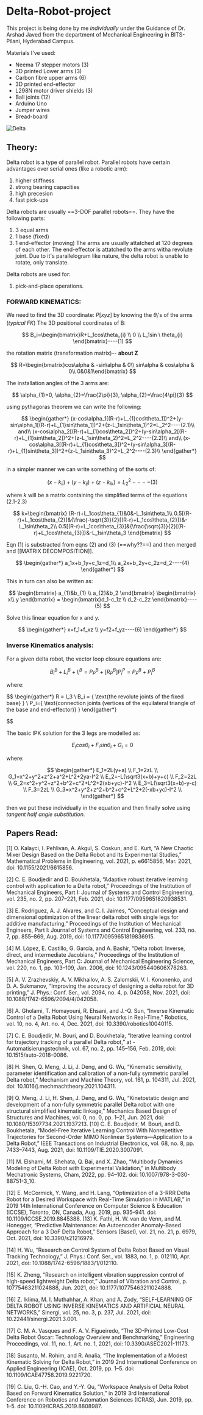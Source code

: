 # Delta-Robot-project

This project is being done by me *individually* under the Guidance of Dr. Arshad Javed from the department of Mechanical Engineering in BITS-Pilani, Hyderabad Campus.

Materials I've used:
- Neema 17 stepper motors (3)
- 3D printed Lower arms (3)
- Carbon fibre upper arms (6)
- 3D printed end-effector
- L298N motor driver shields (3)
- Ball joints (12)
- Arduino Uno
- Jumper wires
- Bread-board

![Delta](https://github.com/anushtup-nandy/Delta-Robot-project/blob/master/Delta_img.jpg)


## Theory:

Delta robot is a type of parallel robot. Parallel robots have certain advantages over serial ones (like a robotic arm):
1. higher stiffness
2. strong bearing capacities
3. high precesion
4. fast pick-ups

Delta robots are usually ==3-DOF parallel robots==. They have the following parts:
1. 3 equal arms
2. 1 base (fixed)
3. 1 end-effector (moving)
The arms are usually attatched at 120 degrees of each other. The end-effector is attatched to the arms witha revolute joint. Due to it's parallelogram like nature, the delta robot is unable to rotate, only translate.

Delta robots are used for:
1. pick-and-place operations.

### FORWARD KINEMATICS:
We need to find the 3D coordinate: $P[x y z]$ by knowing the $\theta_{i}$'s of the arms (*typical FK*)
The 3D positional coordinates of B:

$$
B_i=\begin{bmatrix}R+L_1cos\theta_{i} \\ 0 \\ L_1sin \ theta_{i} \end{bmatrix}----(1)
$$

the rotation matrix (transformation matrix)-- **about Z**

$$
R=\begin{bmatrix}cos\alpha & -sin\alpha & 0\\ sin\alpha & cos\alpha & 0\\ 0&0&1\end{bmatrix}
$$

The installation angles of the 3 arms are:

$$
\alpha_{1}=0, \alpha_{2}=\frac{2\pi}{3}, \alpha_{2}=\frac{4\pi}{3} 
$$

using pythagoras theorem we can write the following:

$$
\begin{gather*}
(x-cos\alpha_1[(R-r)+L_{1}cos\theta_1])^2+(y-sin\alpha_1[(R-r)+L_{1}sin\theta_1])^2+(z-L_1sin\theta_1)^2=L_2^2----(2.1)\\
and\\
(x-cos\alpha_2[(R-r)+L_{1}cos\theta_2])^2+(y-sin\alpha_2[(R-r)+L_{1}sin\theta_2])^2+(z-L_1sin\theta_2)^2=L_2^2----(2.2)\\
and\\
(x-cos\alpha_3[(R-r)+L_{1}cos\theta_3])^2+(y-sin\alpha_3[(R-r)+L_{1}sin\theta_3])^2+(z-L_1sin\theta_3)^2=L_2^2----(2.3)\\
\end{gather*}
$$

in a simpler manner we can write something of the sorts of:

$$
(x-k_{ii})+(y-k_{ij})+(z-k_{ik})=L_2^2----(3)
$$

where $k$ will be a matrix containing the simplified terms of the equations (2.1-2.3)

$$
k=\begin{bmatrix}
(R-r)+L_1cos\theta_{1}&0&-L_1sin\theta_1\\
0.5[(R-r)+L_1cos\theta_{2}]&{\frac{-\sqrt{3}}{2}[(R-r)+L_1cos\theta_{2}]}&-L_1sin\theta_2\\
0.5[(R-r)+L_1cos\theta_{3}]&{\frac{\sqrt{3}}{2}[(R-r)+L_1cos\theta_{3}]}&-L_1sin\theta_3
\end{bmatrix}
$$

Eqn (1) is substracted from eqns (2) and (3) (==why??==) and then merged and [[MATRIX DECOMPOSITION]].

$$
\begin{gather*}
a_1x+b_1y+c_1z=d_1\\
a_2x+b_2y+c_2z=d_2----(4)
\end{gather*}
$$

This in turn can also be written as:

$$
\begin{bmatrix} a_{1}&b_{1} \\ a_{2}&b_2 \end{bmatrix} \begin{bmatrix} x\\ y \end{bmatrix} = \begin{bmatrix}d_1-c_1z \\ d_2-c_2z \end{bmatrix}----(5)
$$

Solve this linear equation for x and y. 

$$
\begin{gather*}
x=f_1+f_xz \\
y=f2+f_yz----(6)
\end{gather*}
$$

### Inverse Kinematics analysis:
For a given delta robot, the vector loop closure equations are:

$$
{B^B_i}+L^B_i+I^B_i=P^B_P+[R^B_P]P^P_i=P^B_P+P^B_i
$$

where:

$$
\begin{gather*}
R = I_3 \\ B_i = { \text{the revolute joints of the fixed base} } \\ P_i={ \text{connection joints (vertices of the equilateral triangle of the base and end-effector)} }
\end{gather*}

$$

The basic IPK solution for the 3 legs are modelled as:

$$
E_{i}{cos\theta_i}+F_{i}sin\theta_{i}+G_i=0
$$

where:

$$
\begin{gather*}
E_1=2L(y+a) \\
F_1=2zL \\
G_1=x^2+y^2+z^2+a^2+L^2+2ya-l^2 \\
E_2=-L(\sqrt3(x+b)+y+c) \\
F_2=2zL \\
G_2=x^2+y^2+z^2+b^2+c^2+L^2+2(xb+yc)-l^2 \\
E_3=L(\sqrt3(x+b)-y-c) \\
F_3=2zL \\
G_3=x^2+y^2+z^2+b^2+c^2+L^2+2(-xb+yc)-l^2 \\
\end{gather*}
$$

then we put these individually in the equation and then finally solve using *tangent half angle substitution.*


## Papers Read:

[1] O. Kalayci, I. Pehlivan, A. Akgul, S. Coskun, and E. Kurt, “A New Chaotic Mixer Design Based on the Delta Robot and Its Experimental Studies,” Mathematical Problems in Engineering, vol. 2021, p. e6615856, Mar. 2021, doi: 10.1155/2021/6615856.

[2] C. E. Boudjedir and D. Boukhetala, “Adaptive robust iterative learning control with application to a Delta robot,” Proceedings of the Institution of Mechanical Engineers, Part I: Journal of Systems and Control Engineering, vol. 235, no. 2, pp. 207–221, Feb. 2021, doi: 10.1177/0959651820938531.

[3] E. Rodriguez, A. J. Alvares, and C. I. Jaimes, “Conceptual design and dimensional optimization of the linear delta robot with single legs for additive manufacturing,” Proceedings of the Institution of Mechanical Engineers, Part I: Journal of Systems and Control Engineering, vol. 233, no. 7, pp. 855–869, Aug. 2019, doi: 10.1177/0959651819836915.

[4] M. López, E. Castillo, G. García, and A. Bashir, “Delta robot: Inverse, direct, and intermediate Jacobians,” Proceedings of the Institution of Mechanical Engineers, Part C: Journal of Mechanical Engineering Science, vol. 220, no. 1, pp. 103–109, Jan. 2006, doi: 10.1243/095440606X78263.

[5] A. V. Zrazhevskiy, A. V. Mikhailov, A. S. Zalomskii, V. I. Kononenko, and D. A. Sukmanov, “Improving the accuracy of designing a delta robot for 3D printing,” J. Phys.: Conf. Ser., vol. 2094, no. 4, p. 042058, Nov. 2021, doi: 10.1088/1742-6596/2094/4/042058.

[6] A. Gholami, T. Homayouni, R. Ehsani, and J.-Q. Sun, “Inverse Kinematic Control of a Delta Robot Using Neural Networks in Real-Time,” Robotics, vol. 10, no. 4, Art. no. 4, Dec. 2021, doi: 10.3390/robotics10040115.

[7] C. E. Boudjedir, M. Bouri, and D. Boukhetala, “Iterative learning control for trajectory tracking of a parallel Delta robot,” at - Automatisierungstechnik, vol. 67, no. 2, pp. 145–156, Feb. 2019, doi: 10.1515/auto-2018-0086.

[8] H. Shen, Q. Meng, J. Li, J. Deng, and G. Wu, “Kinematic sensitivity, parameter identification and calibration of a non-fully symmetric parallel Delta robot,” Mechanism and Machine Theory, vol. 161, p. 104311, Jul. 2021, doi: 10.1016/j.mechmachtheory.2021.104311.

[9] Q. Meng, J. Li, H. Shen, J. Deng, and G. Wu, “Kinetostatic design and development of a non-fully symmetric parallel Delta robot with one structural simplified kinematic linkage,” Mechanics Based Design of Structures and Machines, vol. 0, no. 0, pp. 1–21, Jun. 2021, doi: 10.1080/15397734.2021.1937213.
[10] C. E. Boudjedir, M. Bouri, and D. Boukhetala, “Model-Free Iterative Learning Control With Nonrepetitive Trajectories for Second-Order MIMO Nonlinear Systems—Application to a Delta Robot,” IEEE Transactions on Industrial Electronics, vol. 68, no. 8, pp. 7433–7443, Aug. 2021, doi: 10.1109/TIE.2020.3007091.

[11] M. Elshami, M. Shehata, Q. Bai, and X. Zhao, “Multibody Dynamics Modeling of Delta Robot with Experimental Validation,” in Multibody Mechatronic Systems, Cham, 2022, pp. 94–102. doi: 10.1007/978-3-030-88751-3_10.

[12] E. McCormick, Y. Wang, and H. Lang, “Optimization of a 3-RRR Delta Robot for a Desired Workspace with Real-Time Simulation in MATLAB,” in 2019 14th International Conference on Computer Science & Education (ICCSE), Toronto, ON, Canada, Aug. 2019, pp. 935–941. doi: 10.1109/ICCSE.2019.8845388.
[13] K. Fathi, H. W. van de Venn, and M. Honegger, “Predictive Maintenance: An Autoencoder Anomaly-Based Approach for a 3 DoF Delta Robot,” Sensors (Basel), vol. 21, no. 21, p. 6979, Oct. 2021, doi: 10.3390/s21216979.

[14] H. Wu, “Research on Control System of Delta Robot Based on Visual Tracking Technology,” J. Phys.: Conf. Ser., vol. 1883, no. 1, p. 012110, Apr. 2021, doi: 10.1088/1742-6596/1883/1/012110.

[15] K. Zheng, “Research on intelligent vibration suppression control of high-speed lightweight Delta robot,” Journal of Vibration and Control, p. 10775463211024888, Jun. 2021, doi: 10.1177/10775463211024888.

[16] Z. Iklima, M. I. Muthahhar, A. Khan, and A. Zody, “SELF-LEARNING OF DELTA ROBOT USING INVERSE KINEMATICS AND ARTIFICIAL NEURAL NETWORKS,” Sinergi, vol. 25, no. 3, p. 237, Jul. 2021, doi: 10.22441/sinergi.2021.3.001.

[17] C. M. A. Vasques and F. A. V. Figueiredo, “The 3D-Printed Low-Cost Delta Robot Óscar: Technology Overview and Benchmarking,” Engineering Proceedings, vol. 11, no. 1, Art. no. 1, 2021, doi: 10.3390/ASEC2021-11173.

[18] Susanto, M. Rohim, and R. Analia, “The Implementation of a Modest Kinematic Solving for Delta Robot,” in 2019 2nd International Conference on Applied Engineering (ICAE), Oct. 2019, pp. 1–5. doi: 10.1109/ICAE47758.2019.9221720.

[19] C. Liu, G.-H. Cao, and Y.-Y. Qu, “Workspace Analysis of Delta Robot Based on Forward Kinematics Solution,” in 2019 3rd International Conference on Robotics and Automation Sciences (ICRAS), Jun. 2019, pp. 1–5. doi: 10.1109/ICRAS.2019.8808987.

